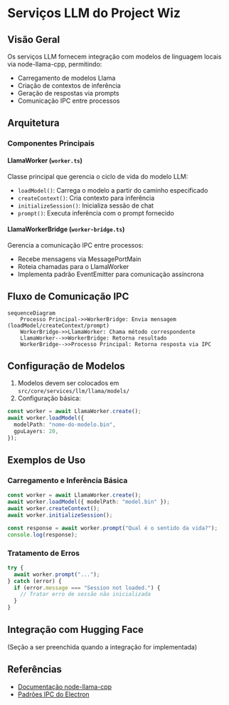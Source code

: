 # Serviços LLM do Project Wiz

## Visão Geral

Os serviços LLM fornecem integração com modelos de linguagem locais via node-llama-cpp, permitindo:

- Carregamento de modelos Llama
- Criação de contextos de inferência
- Geração de respostas via prompts
- Comunicação IPC entre processos

## Arquitetura

### Componentes Principais

#### LlamaWorker (`worker.ts`)

Classe principal que gerencia o ciclo de vida do modelo LLM:

- `loadModel()`: Carrega o modelo a partir do caminho especificado
- `createContext()`: Cria contexto para inferência
- `initializeSession()`: Inicializa sessão de chat
- `prompt()`: Executa inferência com o prompt fornecido

#### LlamaWorkerBridge (`worker-bridge.ts`)

Gerencia a comunicação IPC entre processos:

- Recebe mensagens via MessagePortMain
- Roteia chamadas para o LlamaWorker
- Implementa padrão EventEmitter para comunicação assíncrona

## Fluxo de Comunicação IPC

```mermaid
sequenceDiagram
    Processo Principal->>WorkerBridge: Envia mensagem (loadModel/createContext/prompt)
    WorkerBridge->>LlamaWorker: Chama método correspondente
    LlamaWorker-->>WorkerBridge: Retorna resultado
    WorkerBridge-->>Processo Principal: Retorna resposta via IPC
```

## Configuração de Modelos

1. Modelos devem ser colocados em `src/core/services/llm/llama/models/`
2. Configuração básica:

```typescript
const worker = await LlamaWorker.create();
await worker.loadModel({
  modelPath: "nome-do-modelo.bin",
  gpuLayers: 20,
});
```

## Exemplos de Uso

### Carregamento e Inferência Básica

```typescript
const worker = await LlamaWorker.create();
await worker.loadModel({ modelPath: "model.bin" });
await worker.createContext();
await worker.initializeSession();

const response = await worker.prompt("Qual é o sentido da vida?");
console.log(response);
```

### Tratamento de Erros

```typescript
try {
  await worker.prompt("...");
} catch (error) {
  if (error.message === "Session not loaded.") {
    // Tratar erro de sessão não inicializada
  }
}
```

## Integração com Hugging Face

(Seção a ser preenchida quando a integração for implementada)

## Referências

- [Documentação node-llama-cpp](https://github.com/withcatai/node-llama-cpp)
- [Padrões IPC do Electron](https://www.electronjs.org/docs/latest/tutorial/ipc)
